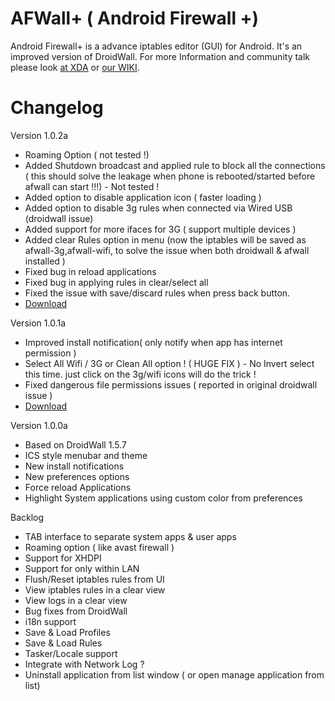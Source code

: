 AFWall+ ( Android Firewall +)
======
Android Firewall+ is a advance iptables editor (GUI) for Android. It's an improved version of DroidWall. For more Information and community talk please look [at XDA](http://forum.xda-developers.com/showthread.php?t=1957231) or [our WIKI](https://github.com/ukanth/afwall/wiki).

Changelog
======

Version 1.0.2a
* Roaming Option ( not tested !)
* Added Shutdown broadcast and applied rule to block all the connections ( this should solve the leakage 
  when phone is rebooted/started before afwall can start !!!) - Not tested !
* Added option to disable application icon ( faster loading )
* Added option to disable 3g rules when connected via Wired USB (droidwall issue)
* Added support for more ifaces for 3G ( support multiple devices )
* Added clear Rules option in menu (now the iptables will be saved as afwall-3g,afwall-wifi, to solve the issue when both droidwall & afwall installed )
* Fixed bug in reload applications
* Fixed bug in applying rules in clear/select all
* Fixed the issue with save/discard rules when press back button.
* [Download](http://forum.xda-developers.com/attachment.php?attachmentid=1450085&d=1351827052)


Version 1.0.1a
* Improved install notification( only notify when app has internet permission )
* Select All Wifi / 3G or Clean All option ! ( HUGE FIX ) - No Invert select this time. just click on the 3g/wifi icons will do the trick !
* Fixed dangerous file permissions issues ( reported in original droidwall issue )
* [Download](http://forum.xda-developers.com/attachment.php?attachmentid=1435715&d=1351366366)


Version 1.0.0a
* Based on DroidWall 1.5.7
* ICS style menubar and theme
* New install notifications
* New preferences options
* Force reload Applications
* Highlight System applications using custom color from preferences


Backlog
* TAB interface to separate system apps & user apps 
* Roaming option ( like avast firewall )
* Support for XHDPI
* Support for only within LAN 
* Flush/Reset iptables rules from UI
* View iptables rules in a clear view 
* View logs in a clear view
* Bug fixes from DroidWall
* i18n support
* Save & Load Profiles
* Save & Load Rules
* Tasker/Locale support
* Integrate with Network Log ? 
* Uninstall application from list window ( or open manage application from list)

